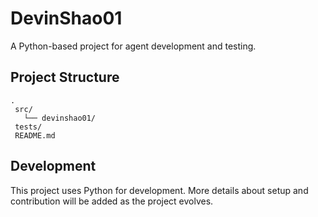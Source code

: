 # DevinShao01

A Python-based project for agent development and testing.

## Project Structure

```
.
 src/
   └── devinshao01/
 tests/
 README.md
```

## Development

This project uses Python for development. More details about setup and contribution will be added as the project evolves.
